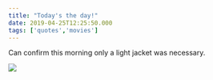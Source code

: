 ```yaml
---
title: "Today's the day!"
date: 2019-04-25T12:25:50.000
tags: ['quotes','movies']
---
```


Can confirm this morning only a light jacket was necessary.

![](/images/2019/miss-congeniality-perfect-date.jpeg)
